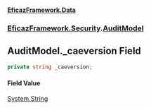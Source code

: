 #### [EficazFramework.Data](EficazFrameworkData.md 'EficazFramework Data')
### [EficazFramework.Security](EficazFrameworkData.md#EficazFramework.Security 'EficazFramework.Security').[AuditModel](EficazFramework.Security/AuditModel.md 'EficazFramework.Security.AuditModel')

## AuditModel._caeversion Field

```csharp
private string _caeversion;
```

#### Field Value
[System.String](https://docs.microsoft.com/en-us/dotnet/api/System.String 'System.String')